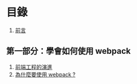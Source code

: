 # 目錄

1. [前言](./preface.md)

## 第一部分：學會如何使用 webpack

1. [前端工程的演進](./history.md)
1. [為什麼要使用 webpack ?](./why.md)
